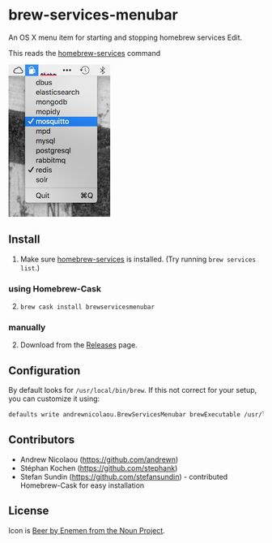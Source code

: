brew-services-menubar
===

An OS X menu item for starting and stopping homebrew services Edit.

This reads the [homebrew-services](https://github.com/Homebrew/homebrew-services) command 

![Screenshot](docs/screenshot.png)

## Install

1. Make sure [homebrew-services](https://github.com/Homebrew/homebrew-services) is installed.
(Try running `brew services list`.)

### using Homebrew-Cask

2. `brew cask install brewservicesmenubar`

### manually

2. Download from the [Releases](https://github.com/andrewn/brew-services-menubar/releases) page.

## Configuration

By default looks for `/usr/local/bin/brew`. If this not correct for your setup,
you can customize it using:

```sh
defaults write andrewnicolaou.BrewServicesMenubar brewExecutable /usr/local/bin/brew
```

## Contributors

- Andrew Nicolaou (https://github.com/andrewn)
- Stéphan Kochen (https://github.com/stephank)
- Stefan Sundin (https://github.com/stefansundin) - contributed Homebrew-Cask for easy installation

## License

Icon is [Beer by Enemen from the Noun Project](https://thenounproject.com/search/?q=beer&i=783212).
